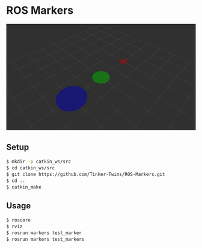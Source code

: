 # ROS Markers

![Markers](https://github.com/Tinker-Twins/ROS-Markers/blob/main/media/markers.png)

## Setup
```bash
$ mkdir -p catkin_ws/src
$ cd catkin_ws/src
$ git clone https://github.com/Tinker-Twins/ROS-Markers.git
$ cd ..
$ catkin_make
```

## Usage
```bash
$ roscore
$ rviz
$ rosrun markers test_marker
$ rosrun markers test_markers
```
